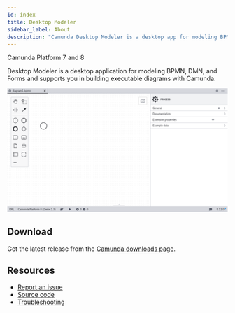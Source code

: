 ```yaml
---
id: index
title: Desktop Modeler
sidebar_label: About
description: "Camunda Desktop Modeler is a desktop app for modeling BPMN, DMN, and Forms, compatible with Camunda Platform 7 and Camunda Platform 8."
---
```


<span class="badge badge--cloud">Camunda Platform 7 and 8</span>

Desktop Modeler is a desktop application for modeling BPMN, DMN, and Forms and supports you in building executable diagrams with Camunda.

![Desktop Modeler Screenshot](./img/new-diagram.png)

## Download

Get the latest release from the [Camunda downloads page](https://camunda.com/download/modeler/).

## Resources

- [Report an issue](https://github.com/camunda/camunda-modeler/issues)
- [Source code](https://github.com/camunda/camunda-modeler)
- [Troubleshooting](./troubleshooting.md)

